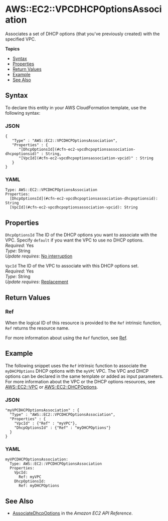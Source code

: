 # AWS::EC2::VPCDHCPOptionsAssociation<a name="aws-resource-ec2-vpc-dhcp-options-assoc"></a>

Associates a set of DHCP options \(that you've previously created\) with the specified VPC\.

**Topics**
+ [Syntax](#aws-resource-ec2-vpcdhcpoptionsassociation-syntax)
+ [Properties](#w4ab1c21c10d530b9)
+ [Return Values](#w4ab1c21c10d530c11)
+ [Example](#w4ab1c21c10d530c13)
+ [See Also](#w4ab1c21c10d530c15)

## Syntax<a name="aws-resource-ec2-vpcdhcpoptionsassociation-syntax"></a>

To declare this entity in your AWS CloudFormation template, use the following syntax:

### JSON<a name="aws-resource-ec2-vpcdhcpoptionsassociation-syntax.json"></a>

```
{ 
   "Type" : "AWS::EC2::VPCDHCPOptionsAssociation",
   "Properties" : {
      "[DhcpOptionsId](#cfn-ec2-vpcdhcpoptionsassociation-dhcpoptionsid)" : String,
      "[VpcId](#cfn-ec2-vpcdhcpoptionsassociation-vpcid)" : String
   }
}
```

### YAML<a name="aws-resource-ec2-vpcdhcpoptionsassociation-syntax.yaml"></a>

```
Type: AWS::EC2::VPCDHCPOptionsAssociation
Properties: 
  [DhcpOptionsId](#cfn-ec2-vpcdhcpoptionsassociation-dhcpoptionsid): String
  [VpcId](#cfn-ec2-vpcdhcpoptionsassociation-vpcid): String
```

## Properties<a name="w4ab1c21c10d530b9"></a>

`DhcpOptionsId`  <a name="cfn-ec2-vpcdhcpoptionsassociation-dhcpoptionsid"></a>
The ID of the DHCP options you want to associate with the VPC\. Specify `default` if you want the VPC to use no DHCP options\.  
*Required*: Yes  
*Type*: String  
*Update requires*: [No interruption](using-cfn-updating-stacks-update-behaviors.md#update-no-interrupt)

`VpcId`  <a name="cfn-ec2-vpcdhcpoptionsassociation-vpcid"></a>
The ID of the VPC to associate with this DHCP options set\.  
*Required*: Yes  
*Type*: String  
*Update requires*: [Replacement](using-cfn-updating-stacks-update-behaviors.md#update-replacement)

## Return Values<a name="w4ab1c21c10d530c11"></a>

### Ref<a name="w4ab1c21c10d530c11b2"></a>

When the logical ID of this resource is provided to the `Ref` intrinsic function, `Ref` returns the resource name\.

For more information about using the `Ref` function, see [Ref](intrinsic-function-reference-ref.md)\.

## Example<a name="w4ab1c21c10d530c13"></a>

The following snippet uses the `Ref` intrinsic function to associate the `myDHCPOptions` DHCP options with the `myVPC` VPC\. The VPC and DHCP options can be declared in the same template or added as input parameters\. For more information about the VPC or the DHCP options resources, see [AWS::EC2::VPC](aws-resource-ec2-vpc.md) or [AWS::EC2::DHCPOptions](aws-resource-ec2-dhcp-options.md)\.

### JSON<a name="aws-resource-ec2-vpcdhcpoptionsassociation-example-1.json"></a>

```
"myVPCDHCPOptionsAssociation" : {
  "Type" : "AWS::EC2::VPCDHCPOptionsAssociation",
  "Properties" : {
    "VpcId" : {"Ref" : "myVPC"},
    "DhcpOptionsId" : {"Ref" : "myDHCPOptions"}
  }
}
```

### YAML<a name="aws-resource-ec2-vpcdhcpoptionsassociation-example-1.yaml"></a>

```
myVPCDHCPOptionsAssociation:
  Type: AWS::EC2::VPCDHCPOptionsAssociation
  Properties:
    VpcId:
      Ref: myVPC
    DhcpOptionsId:
      Ref: myDHCPOptions
```

## See Also<a name="w4ab1c21c10d530c15"></a>
+ [AssociateDhcpOptions](http://docs.aws.amazon.com/AWSEC2/latest/APIReference/ApiReference-query-AssociateDhcpOptions.html) in the *Amazon EC2 API Reference*\.